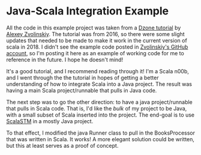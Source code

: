 # Java-Scala Integration Example

All the code in this example project was taken from a
[Dzone tutorial](https://dzone.com/articles/scala-in-java-maven-project)
by [Alexey Zvolinskiy](https://dzone.com/users/1123737/Alex_Zvolinskiy.html).
The tutorial was from 2016, so there were some slight updates
that needed to be made to make it work in the current version
of scala in 2018. I didn't see the example code posted in
[Zvolinskiy's GitHub account](https://github.com/Fruzenshtein),
so I'm posting it here as an example of working code for
me to reference in the future. I hope he doesn't mind!

It's a good tutorial, and I recommend reading through it!
I'm a Scala n00b, and I went through the the tutorial in hopes of
getting a better understanding of how to integrate Scala into a
Java project. The result was having a main Scala project/runnable
that pulls in Java code.

The next step was to go the other direction:
to have a java project/runnable that pulls in Scala code. That is,
I'd like the *bulk* of my project to be Java, with a small subset
of Scala inserted into the project. The end-goal is to use
[ScalaSTM](https://nbronson.github.io/scala-stm/) in a mostly Java
project.

To that effect, I modified the java Runner class to pull in the
BooksProcessor that was written in Scala. It works! A more elegant
solution could be written, but this at least serves as a proof of
concept.

